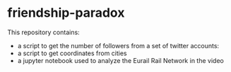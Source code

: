 # friendship-paradox

This repository contains:
- a script to get the number of followers from a set of twitter accounts:
- a script to get coordinates from cities
- a jupyter notebook used to analyze the Eurail Rail Network in the video
